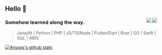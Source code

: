 ## Hello :seedling:
<p align="right" >
    <img src="https://i.pinimg.com/236x/95/0b/4b/950b4b80f5a6db4efd4793fc7e263a37--like-a-sir-dandy.jpg"  align="right" >
</p>

<div align="right">
    <img src="https://profile-counter.glitch.me/pilaba/count.svg" align="right" />
</div>

### Somehow learned along the way.
> Java/Kt |	Python | PHP | JS/TS/Node | Flutter/Dart | Rust | GO | Swift | SQL | AWS

[![Anurag's github stats](https://github-readme-stats.vercel.app/api?username=pilaba&count_private=true&show_icons=true&theme=gruvbox)](https://github.com/pilaba)
